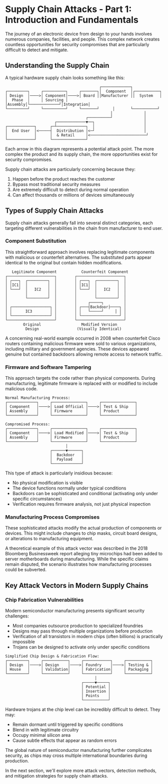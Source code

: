 # Supply Chain Attacks - Part 1: Introduction and Fundamentals

The journey of an electronic device from design to your hands involves numerous companies, facilities, and people. This complex network creates countless opportunities for security compromises that are particularly difficult to detect and mitigate.

## Understanding the Supply Chain

A typical hardware supply chain looks something like this:

```
                                          ┌─────────────┐
┌─────────┐     ┌──────────┐     ┌───────┐│  Component  │┌───────────┐
│ Design  │────>│ Component│────>│ Board ││Manufacturer ││  System   │
│  Phase  │     │ Sourcing │     │Assembly│└─────────────┘│Integration│
└─────────┘     └──────────┘     └───────┘      │       └───────────┘
                                               │              │
                                    ┌──────────┘              │
                      ┌─────────────▼──┐                      │
┌────────────┐      ┌─┴─────────────┐  │                      │
│  End User  │<─────┤  Distribution │<─┘                      │
│            │      │  & Retail     │<─────────────────────────┘
└────────────┘      └───────────────┘
```

Each arrow in this diagram represents a potential attack point. The more complex the product and its supply chain, the more opportunities exist for security compromises.

Supply chain attacks are particularly concerning because they:

1. Happen before the product reaches the customer
2. Bypass most traditional security measures
3. Are extremely difficult to detect during normal operation
4. Can affect thousands or millions of devices simultaneously

## Types of Supply Chain Attacks

Supply chain attacks generally fall into several distinct categories, each targeting different vulnerabilities in the chain from manufacturer to end user.

### Component Substitution

This straightforward approach involves replacing legitimate components with malicious or counterfeit alternatives. The substituted parts appear identical to the original but contain hidden modifications.

```
   Legitimate Component           Counterfeit Component
┌─────────────────────┐        ┌─────────────────────┐
│ ┌───┐  ┌─────────┐  │        │ ┌───┐  ┌─────────┐  │
│ │IC1│  │         │  │        │ │IC1│  │         │  │
│ └───┘  │   IC2   │  │        │ └───┘  │   IC2   │  │
│        │         │  │        │        │         │  │
│        └─────────┘  │        │        └─────────┘  │
│                     │        │     ┌─────┐         │
│ ┌─────────────────┐ │        │ ┌───┤Backdoor├────┐ │
│ │      IC3        │ │        │ │   └─────┘     │ │ │
│ └─────────────────┘ │        │ └─────────────────┘ │
└─────────────────────┘        └─────────────────────┘
        Original                  Modified Version
         Design                 (Visually Identical)
```

A concerning real-world example occurred in 2008 when counterfeit Cisco routers containing malicious firmware were sold to various organizations, including military and government agencies. These devices appeared genuine but contained backdoors allowing remote access to network traffic.

### Firmware and Software Tampering

This approach targets the code rather than physical components. During manufacturing, legitimate firmware is replaced with or modified to include malicious code.

```
Normal Manufacturing Process:
┌─────────────┐     ┌───────────────┐     ┌───────────────┐
│ Component   │────>│ Load Official │────>│ Test & Ship   │
│ Assembly    │     │ Firmware      │     │ Product       │
└─────────────┘     └───────────────┘     └───────────────┘

Compromised Process:
┌─────────────┐     ┌───────────────┐     ┌───────────────┐
│ Component   │────>│ Load Modified │────>│ Test & Ship   │
│ Assembly    │     │ Firmware      │     │ Product       │
└─────────────┘     └───────────────┘     └───────────────┘
                           │
                    ┌──────▼──────┐
                    │  Backdoor   │
                    │  Payload    │
                    └─────────────┘
```

This type of attack is particularly insidious because:

- No physical modification is visible
- The device functions normally under typical conditions
- Backdoors can be sophisticated and conditional (activating only under specific circumstances)
- Verification requires firmware analysis, not just physical inspection

### Manufacturing Process Compromises

These sophisticated attacks modify the actual production of components or devices. This might include changes to chip masks, circuit board designs, or alterations to manufacturing equipment.

A theoretical example of this attack vector was described in the 2018 Bloomberg Businessweek report alleging tiny microchips had been added to server motherboards during manufacturing. While the specific claims remain disputed, the scenario illustrates how manufacturing processes could be subverted.

## Key Attack Vectors in Modern Supply Chains

### Chip Fabrication Vulnerabilities

Modern semiconductor manufacturing presents significant security challenges:

- Most companies outsource production to specialized foundries
- Designs may pass through multiple organizations before production
- Verification of all transistors in modern chips (often billions) is practically impossible
- Trojans can be designed to activate only under specific conditions

```
Simplified Chip Design & Fabrication Flow:
┌─────────┐     ┌───────────┐     ┌────────────┐     ┌───────────┐
│ Design  │────>│ Design    │────>│ Foundry    │────>│ Testing & │
│ House   │     │ Validation│     │ Fabrication│     │ Packaging │
└─────────┘     └───────────┘     └────────────┘     └───────────┘
                                        │
                                  ┌─────▼─────┐
                                  │ Potential │
                                  │ Insertion │
                                  │ Points    │
                                  └───────────┘
```

Hardware trojans at the chip level can be incredibly difficult to detect. They may:

- Remain dormant until triggered by specific conditions
- Blend in with legitimate circuitry
- Occupy minimal silicon area
- Cause subtle effects that appear as random errors

The global nature of semiconductor manufacturing further complicates security, as chips may cross multiple international boundaries during production.

In the next section, we'll explore more attack vectors, detection methods, and mitigation strategies for supply chain attacks.
